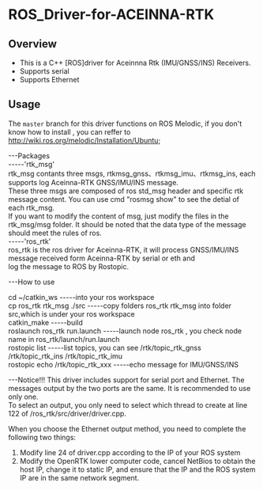 # ROS_Driver-for-ACEINNA-RTK

Overview
--------
- This is a C++ [ROS]driver for Aceinnna Rtk (IMU/GNSS/INS) Receivers. 
- Supports serial
- Supports Ethernet

Usage
--------
The `master` branch for this driver functions on ROS Melodic, if you don't know how to install , you can reffer to http://wiki.ros.org/melodic/Installation/Ubuntu;   

---Packages   
-----'rtk_msg'   
     rtk_msg contants three msgs, rtkmsg_gnss、rtkmsg_imu、rtkmsg_ins, each supports log Aceinna-RTK GNSS/IMU/INS message.   
     These three msgs are composed of ros std_msg header and specific rtk message content. You can use cmd "rosmsg show" to see the detial of each rtk_msg.   
     If you want to modify the content of msg, just modify the files in the rtk_msg/msg folder. It should be noted that the data type of the message should meet the rules of ros.    
-----'ros_rtk'   
     ros_rtk is the ros driver for Aceinna-RTK, it will process GNSS/IMU/INS message received form Aceinna-RTK by serial or eth and      
     log the message to ROS by Rostopic.   

---How to use

cd ~/catkin_ws                    -----into your ros workspace    
cp ros_rtk rtk_msg ./src          -----copy folders ros_rtk rtk_msg into folder src,which is under your ros workspace    
catkin_make                       -----build    
roslaunch ros_rtk run.launch      -----launch node ros_rtk , you check node name in ros_rtk/launch/run.launch     
rostopic list                     -----list topics, you can see  /rtk/topic_rtk_gnss  /rtk/topic_rtk_ins /rtk/topic_rtk_imu    
rostopic echo /rtk/topic_rtk_xxx  -----echo message for IMU/GNSS/INS

---Notice!!!
This driver includes support for serial port and Ethernet. The messages output by the two ports are the same. It is recommended to use only one.   
To select an output, you only need to select which thread to create at line 122 of /ros_rtk/src/driver/driver.cpp.    

When you choose the Ethernet output method, you need to complete the following two things:
1) Modify line 24 of driver.cpp according to the IP of your ROS system
2) Modify the OpenRTK lower computer code, cancel NetBios to obtain the host IP, change it to static IP, and ensure that the IP and the ROS system IP are in the same network segment. 

